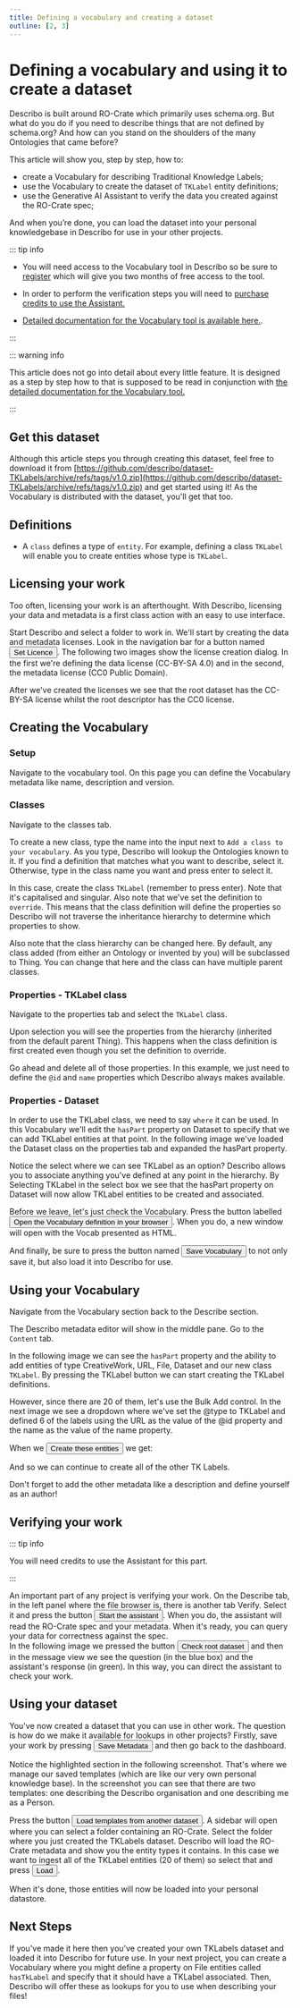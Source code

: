 ```yaml
---
title: Defining a vocabulary and creating a dataset
outline: [2, 3]
---
```


# Defining a vocabulary and using it to create a dataset

Describo is built around RO-Crate which primarily uses schema.org. But what do you do if you need to
describe things that are not defined by schema.org? And how can you stand on the shoulders of the
many Ontologies that came before?

This article will show you, step by step, how to:

-   create a Vocabulary for describing Traditional Knowledge Labels;
-   use the Vocabulary to create the dataset of `TKLabel` entity definitions;
-   use the Generative AI Assistant to verify the data you created against the RO-Crate spec;

And when you’re done, you can load the dataset into your personal knowledgebase in Describo for use
in your other projects.

::: tip info

-   You will need access to the Vocabulary tool in Describo so be sure to
    [register](/docs/guide/register.html) which will give you two months of free access to the tool.

-   In order to perform the verification steps you will need to
    [purchase credits to use the Assistant.](/docs/guide/purchase-credits.html)

-   [Detailed documentation for the Vocabulary tool is available here.](/docs/guide/vocabulary.html).

:::

::: warning info

This article does not go into detail about every little feature. It is designed as a step by step
how to that is supposed to be read in conjunction with
[the detailed documentation for the Vocabulary tool.](/docs/guide/vocabulary.html)

:::

## Get this dataset

Although this article steps you through creating this dataset, feel free to download it from
[https://github.com/describo/dataset-TKLabels/archive/refs/tags/v1.0.zip](https://github.com/describo/dataset-TKLabels/archive/refs/tags/v1.0.zip)
and get started using it! As the Vocabulary is distributed with the dataset, you'll get that too.

## Definitions

-   A `class` defines a type of `entity`. For example, defining a class `TKLabel` will enable you to
    create entities whose type is `TKLabel`.

## Licensing your work

Too often, licensing your work is an afterthought. With Describo, licensing your data and metadata
is a first class action with an easy to use interface.

<div class="my-6">
Start Describo and select a folder to work in. We'll start by creating the data and metadata
licenses. Look in the navigation bar for a button named
<Button>Set Licence</Button>. The following two images show the license
creation dialog. In the first we're defining the data license (CC-BY-SA 4.0) and in the second, the
metadata license (CC0 Public Domain).
</div>

<div class="flex flex-col space-y-1 md:flex-row md:space-x-1 md:space-y-0 my-6">
    <ImageComponent src="/images/articles/creating-a-dataset/dataset1.webp"></ImageComponent>
    <ImageComponent src="/images/articles/creating-a-dataset/dataset3.webp"></ImageComponent>
</div>

After we've created the licenses we see that the root dataset has the CC-BY-SA license whilst the
root descriptor has the CC0 license.

<div class="flex flex-col space-y-1 md:flex-row md:space-x-1 my-6">
    <ImageComponent src="/images/articles/creating-a-dataset/dataset2.webp"></ImageComponent>
    <ImageComponent src="/images/articles/creating-a-dataset/dataset4.webp"></ImageComponent>
</div>

## Creating the Vocabulary

### Setup

Navigate to the vocabulary tool. On this page you can define the Vocabulary metadata like name,
description and version.

<ImageComponent src="/images/articles/creating-a-dataset/dataset5.webp"></ImageComponent>

### Classes

Navigate to the classes tab.

To create a new class, type the name into the input next to `Add a class to your vocabulary`. As you
type, Describo will lookup the Ontologies known to it. If you find a definition that matches what
you want to describe, select it. Otherwise, type in the class name you want and press enter to
select it.

In this case, create the class `TKLabel` (remember to press enter). Note that it's capitalised and
singular. Also note that we've set the definition to `override`. This means that the class
definition will define the properties so Describo will not traverse the inheritance hierarchy to
determine which properties to show.

Also note that the class hierarchy can be changed here. By default, any class added (from either an
Ontology or invented by you) will be subclassed to Thing. You can change that here and the class can
have multiple parent classes.

<ImageComponent src="/images/articles/creating-a-dataset/dataset6.webp"></ImageComponent>

### Properties - TKLabel class

Navigate to the properties tab and select the `TKLabel` class.

Upon selection you will see the properties from the hierarchy (inherited from the default parent
Thing). This happens when the class definition is first created even though you set the definition
to override.

Go ahead and delete all of those properties. In this example, we just need to define the `@id` and
`name` properties which Describo always makes available.

<div class="flex flex-col space-y-1 md:flex-row md:space-x-1 md:space-y-0 my-6">
    <ImageComponent src="/images/articles/creating-a-dataset/dataset7.webp"></ImageComponent>
    <ImageComponent src="/images/articles/creating-a-dataset/dataset8.webp"></ImageComponent>
</div>

### Properties - Dataset

In order to use the TKLabel class, we need to say `where` it can be used. In this Vocabulary we'll
edit the `hasPart` property on Dataset to specify that we can add TKLabel entities at that point. In
the following image we've loaded the Dataset class on the properties tab and expanded the hasPart
property.

Notice the select where we can see TKLabel as an option? Describo allows you to associate anything
you've defined at any point in the hierarchy. By Selecting TKLabel in the select box we see that the
hasPart property on Dataset will now allow TKLabel entities to be created and associated.

<div class="flex flex-col space-y-1 md:flex-row md:space-x-1 md:space-y-0 my-6">
    <ImageComponent src="/images/articles/creating-a-dataset/dataset9.webp"></ImageComponent>
    <ImageComponent src="/images/articles/creating-a-dataset/dataset10.webp"></ImageComponent>
</div>

<div class="my-2">
Before we leave, let's just check the Vocabulary. Press the button labelled <Button>Open the
Vocabulary definition in your browser</Button>. When you do, a new window will open with the Vocab
presented as HTML.
</div>

<ImageComponent src="/images/articles/creating-a-dataset/dataset11.webp"></ImageComponent>

<div class="my-6">
And finally, be sure to press the button named <Button>Save Vocabulary</Button> to not only save it,
but also load it into Describo for use.
</div>

## Using your Vocabulary

Navigate from the Vocabulary section back to the Describe section.

The Describo metadata editor will show in the middle pane. Go to the `Content` tab.

In the following image we can see the `hasPart` property and the ability to add entities of type
CreativeWork, URL, File, Dataset and our new class `TKLabel`. By pressing the TKLabel button we can
start creating the TKLabel definitions.

<ImageComponent src="/images/articles/creating-a-dataset/dataset12.webp"></ImageComponent>

However, since there are 20 of them, let's use the Bulk Add control. In the next image we see a
dropdown where we've set the @type to TKLabel and defined 6 of the labels using the URL as the value
of the @id property and the name as the value of the name property.

<ImageComponent src="/images/articles/creating-a-dataset/dataset13.webp"></ImageComponent>

<div class="my-6">
When we <Button>Create these entities</Button> we get:
</div>

<ImageComponent src="/images/articles/creating-a-dataset/dataset14.webp"></ImageComponent>

And so we can continue to create all of the other TK Labels.

Don't forget to add the other metadata like a description and define yourself as an author!

## Verifying your work

::: tip info

You will need credits to use the Assistant for this part.

:::

<div class="my-6">
An important part of any project is verifying your work. On the Describe tab, in the left panel
where the file browser is, there is another tab Verify. Select it and press the button
<Button>Start the assistant</Button>. When you do, the assistant will read the RO-Crate spec and
your metadata. When it's ready, you can query your data for correctness against the spec.
</div>

<div class="flex flex-col space-y-1 md:flex-row md:space-x-1 md:space-y-0 my-6">
    <ImageComponent src="/images/articles/creating-a-dataset/dataset15.webp"></ImageComponent>
    <ImageComponent src="/images/articles/creating-a-dataset/dataset16.webp"></ImageComponent>
</div>

<div class="my-6">
In the following image we pressed the button <Button>Check root dataset</Button> and then in the
message view we see the question (in the blue box) and the assistant's response (in green). In this
way, you can direct the assistant to check your work.
</div>

<ImageComponent src="/images/articles/creating-a-dataset/dataset17.webp"></ImageComponent>

## Using your dataset

<div class="my-6">
You've now created a dataset that you can use in other work. The question is how do we make it
available for lookups in other projects? Firstly, save your work by pressing <Button>Save
Metadata</Button> and then go back to the dashboard.
</div>

Notice the highlighted section in the following screenshot. That's where we manage our saved
templates (which are like our very own personal knowledge base). In the screenshot you can see that
there are two templates: one describing the Describo organisation and one describing me as a Person.

<ImageComponent src="/images/articles/creating-a-dataset/dataset18.webp"></ImageComponent>

<div class="my-6">
Press the button <Button>Load templates from another dataset</Button>. A sidebar will open where you
can select a folder containing an RO-Crate. Select the folder where you just created the TKLabels
dataset. Describo will load the RO-Crate metadata and show you the entity types it contains. In this
case we want to ingest all of the TKLabel entities (20 of them) so select that and press
<Button>Load</Button>.
</div>

<ImageComponent src="/images/articles/creating-a-dataset/dataset19.webp"></ImageComponent>

When it's done, those entities will now be loaded into your personal datastore.

<ImageComponent src="/images/articles/creating-a-dataset/dataset20.webp"></ImageComponent>

## Next Steps

If you've made it here then you've created your own TKLabels dataset and loaded it into Describo for
future use. In your next project, you can create a Vocabulary where you might define a property on
File entities called `hasTkLabel` and specify that it should have a TKLabel associated. Then,
Describo will offer these as lookups for you to use when describing your files!

<Disqus />
